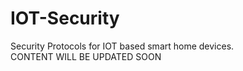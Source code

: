 # IOT-Security
Security Protocols for IOT based smart home devices.                                                                            
CONTENT WILL BE UPDATED SOON
